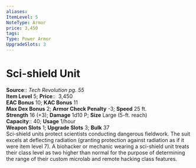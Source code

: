 ```yaml
---
aliases: 
ItemLevel: 5
NoteType: Armor
price: 3,450
tags: 
Type: Power Armor
UpgradeSlots: 3
---
```


# Sci-shield Unit

**Source**:: _Tech Revolution pg. 55_  
**Item Level** 5;
**Price**::  3,450  
**EAC Bonus** 10; **KAC Bonus** 11  
**Max Dex Bonus** 2; **Armor Check Penalty** -3; **Speed** 25 ft.  
**Strength** 16 (+3); **Damage** 1d10 P; **Size** Large (5-ft. reach)  
**Capacity**:: 40; **Usage** 1/hour  
**Weapon Slots** 1; **Upgrade Slots** 3; **Bulk** 37  
Sci-shield units protect scientists conducting dangerous fieldwork. The suit excels at deflecting radiation (granting protection against radiation as if it were item level 7). A biohacker or mechanic wearing a sci-shield unit treats their class level as two higher than normal for the purpose of determining the range of their custom microlab and remote hacking class features.
